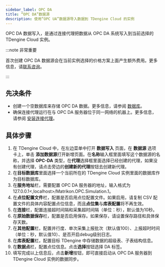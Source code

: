 ```yaml
---
sidebar_label: OPC DA
title: “OPC DA”数据源
description: 使用“OPC UA”数据源导入数据到 TDengine Cloud 的实例
---
```

OPC DA 数据写入，是通过连接代理把数据从 OPC DA 系统写入到当前选择的 TDengine Cloud 实例。

:::note 非常重要

首次创建 OPC DA 数据源会在当前实例选择的价格方案上面产生额外费用。更多信息，请[联系咨询](https://cloud.taosdata.com)。

:::

## 先决条件

- 创建一个空数据库来存储 OPC DA 数据。更多信息，请参阅 [数据库](../../../programming/model/#create-database)。
- 确保连接代理运行在与 OPC DA 服务器位于同一网络的机器上。更多信息，请参阅 [安装连接代理](../install-agent/)。

## 具体步骤

1. 在 TDengine Cloud 中，在左边菜单中打开 **数据写入** 页面，在 **数据源** 选项卡上，单击 **添加数据源**打开新增页面。在**名称**输入框里面填写这个数据源的名称，并选择 **OPC-DA** 类型，在**代理**选择框里面选择已经创建的代理，如果没有创建代理，请点击旁边的**创建新的代理**按钮去创建新代理。
2. 在**目标数据库**里面选择一个当前所在的 TDengine Cloud 实例里面的数据库作为目标数据库。
3. 在**服务地址**栏，需要配置 OPC DA 服务器的地址，输入格式为 127.0.0.1<,localhost>/Matrikon.OPC.Simulation.1。
4. 在**点位配置文件**栏，配置是否启用点位配置文件。如果启用，请复制 CSV 配置文件的具体内容配置点位信息，而且**点位集**与**库表配置**将不再生效。
5. 在**连接**栏，配置连接超时间隔和采集超时间隔（单位：秒），默认值为10秒。
6. 在**原始数据保存**栏，配置是否启用保存。如果保存，请设置保存路径和具体保存天数。
7. 在**其他配置**栏，配置并行度、单次采集上报批次（默认值100）、上报超时时间（单位：秒，默认值10）、是否开启debug级别日志。
8. 在**库表配置**栏，配置目标 TDengine 中存储数据的超级表、子表结构信息。
9. 在**数据点**栏，配置点位信息。点击**选择**按钮选择 DA 标签。
10. 填写完成以上信息后，点击**新增**按钮，即可直接启动从 OPC DA 服务器到 TDengine Cloud 实例的数据同步。
